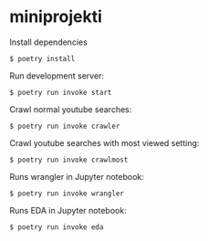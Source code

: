# miniprojekti

Install dependencies

```
$ poetry install
```

Run development server:

```
$ poetry run invoke start
```

Crawl normal youtube searches:

```
$ poetry run invoke crawler
```

Crawl youtube searches with most viewed setting:

```
$ poetry run invoke crawlmost
```

Runs wrangler in Jupyter notebook:

```
$ poetry run invoke wrangler
```

Runs EDA in Jupyter notebook:

```
$ poetry run invoke eda
```
